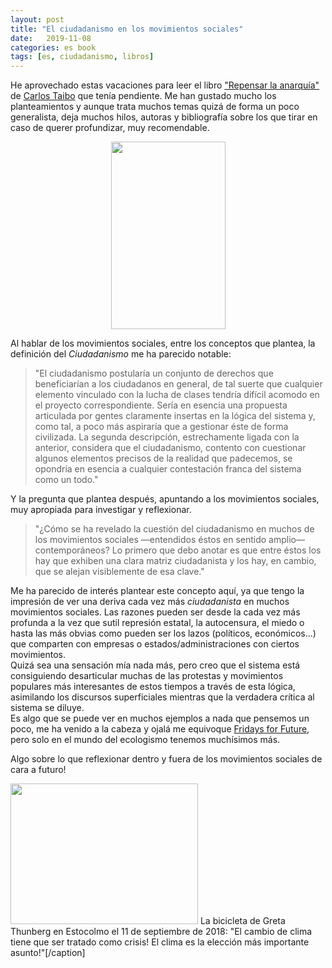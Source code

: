 ```yaml
---
layout: post
title: "El ciudadanismo en los movimientos sociales"
date:   2019-11-08
categories: es book
tags: [es, ciudadanismo, libros]
---
```

<p>He aprovechado estas vacaciones para leer el libro <a href="https://lamalatesta.net/ensayo/5671-repensar-la-anarquia.html">"Repensar la anarquía"</a>&nbsp; de <a href="http://carlostaibo.com/index.php">Carlos Taibo</a> que tenía pendiente. Me han gustado mucho los planteamientos y aunque trata muchos temas quizá de forma un poco generalista, deja muchos hilos, autoras y bibliografía sobre los que tirar en caso de querer profundizar, muy recomendable.</p>

 <p align="center"><a href="https://lamalatesta.net/4427-medium_default/repensar-la-anarquia.jpg"><img class="aligncenter size-medium wp-image-2977" src="https://izaroblog.files.wordpress.com/2019/08/repensar-la-anarquia.jpg?w=183" alt="" width="183" height="300"></a></p>
<p>Al hablar de los movimientos sociales, entre los conceptos que plantea, la definición del <em>Ciudadanismo</em> me ha parecido notable:</p>
<blockquote><p>"El ciudadanismo postularía un conjunto de derechos que beneficiarían a los ciudadanos en general, de tal suerte que cualquier elemento vinculado con la lucha de clases tendría difícil acomodo en el proyecto correspondiente. Sería en esencia una propuesta articulada por gentes claramente insertas en la lógica del sistema y, como tal, a poco más aspiraría que a gestionar éste de forma civilizada. La segunda descripción, estrechamente ligada con la anterior, considera que el ciudadanismo, contento con cuestionar algunos elementos precisos de la realidad que padecemos, se opondría en esencia a cualquier contestación franca del sistema como un todo."</p></blockquote>
<p>Y la pregunta que plantea después, apuntando a los movimientos sociales, muy apropiada para investigar y reflexionar.</p>
<blockquote><p>"¿Cómo se ha revelado la cuestión del ciudadanismo en muchos de los movimientos sociales —entendidos éstos en sentido amplio— contemporáneos? Lo primero que debo anotar es que entre éstos los hay que exhiben una clara matriz ciudadanista y los hay, en cambio, que se alejan visiblemente de esa clave."</p></blockquote>
<p>Me ha parecido de interés plantear este concepto aquí, ya que tengo la impresión de ver una deriva cada vez más <em>ciudadanista</em> en muchos movimientos sociales. Las razones pueden ser desde la cada vez más profunda a la vez que sutil represión estatal, la autocensura, el miedo o hasta las más obvias como pueden ser los lazos (políticos, económicos...) que comparten con empresas o estados/administraciones con ciertos movimientos.<br>
Quizá sea una sensación mía nada más, pero creo que el sistema está consiguiendo desarticular muchas de las protestas y movimientos populares más interesantes de estos tiempos a través de esta lógica, asimilando los discursos superficiales mientras que la verdadera crítica al sistema se diluye.<br>
Es algo que se puede ver en muchos ejemplos a nada que pensemos un poco, me ha venido a la cabeza y ojalá me equivoque <a href="https://es.wikipedia.org/wiki/Juventud_por_el_clima">Fridays for Future,</a> pero solo en el mundo del ecologismo tenemos muchísimos más.</p>
<p>Algo sobre lo que reflexionar dentro y fuera de los movimientos sociales de cara a futuro!</p>
<p><a href="https://es.wikipedia.org/wiki/Juventud_por_el_clima#/media/Archivo:Old_town_Stockholm_the_bike_of_Greta.jpeg"><img class="wp-image-2852 size-medium" src="https://izaroblog.files.wordpress.com/2019/08/800px-old_town_stockholm_the_bike_of_greta.jpeg?w=300" alt="" width="300" height="225"></a> La bicicleta de Greta Thunberg en Estocolmo el 11 de septiembre de 2018: "El cambio de clima tiene que ser tratado como crisis! El clima es la elección más importante asunto!"[/caption]</p>
